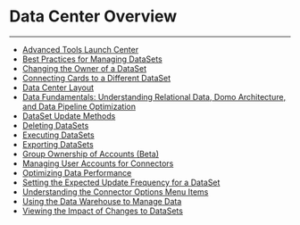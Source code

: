 


Data Center Overview
====================
***
* [Advanced Tools Launch Center](../../raw_kb/article/advanced_tools_launch_center/index.html)
* [Best Practices for Managing DataSets](../../raw_kb/article/best_practices_for_managing_datasets/index.html)
* [Changing the Owner of a DataSet](../../raw_kb/article/changing_the_owner_of_a_dataset/index.html)
* [Connecting Cards to a Different DataSet](../../raw_kb/article/connecting_cards_to_a_different_dataset/index.html)
* [Data Center Layout](../../raw_kb/article/data_center_layout/index.html)
* [Data Fundamentals: Understanding Relational Data, Domo Architecture, and Data Pipeline Optimization](../../raw_kb/article/data_fundamentals_understanding_relational_data_domo_architecture_and_data_pipeline_optimization/index.html)
* [DataSet Update Methods](../../raw_kb/article/dataset_update_methods/index.html)
* [Deleting DataSets](../../raw_kb/article/deleting_datasets/index.html)
* [Executing DataSets](../../raw_kb/article/executing_datasets/index.html)
* [Exporting DataSets](../../raw_kb/article/exporting_datasets/index.html)
* [Group Ownership of Accounts (Beta)](/s/article/4403537355543)
* [Managing User Accounts for Connectors](../../raw_kb/article/managing_user_accounts_for_connectors/index.html)
* [Optimizing Data Performance](../../raw_kb/article/optimizing_data_performance/index.html)
* [Setting the Expected Update Frequency for a DataSet](../../raw_kb/article/setting_the_expected_update_frequency_for_a_dataset/index.html)
* [Understanding the Connector Options Menu Items](../../raw_kb/article/understanding_the_connector_options_menu_items/index.html)
* [Using the Data Warehouse to Manage Data](../../raw_kb/article/using_the_data_warehouse_to_manage_data/index.html)
* [Viewing the Impact of Changes to DataSets](../../raw_kb/article/viewing_the_impact_of_changes_to_datasets/index.html)

